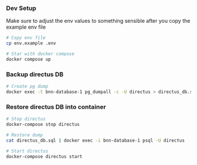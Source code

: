 ### Dev Setup
Make sure to adjust the env values to something sensible after you copy the example env file
```bash
# Copy env file
cp env.example .env

# Star with docker compose
docker compose up

```

### Backup directus DB
```bash
# Create pg dump
docker exec -t bnn-database-1 pg_dumpall -c -U directus > directus_db.sql
```

### Restore directus DB into container
```bash
# Stop directus
docker-compose stop directus

# Restore dump
cat directus_db.sql | docker exec -i bnn-database-1 psql -U directus

# Start directus
docker-compose directus start
```
